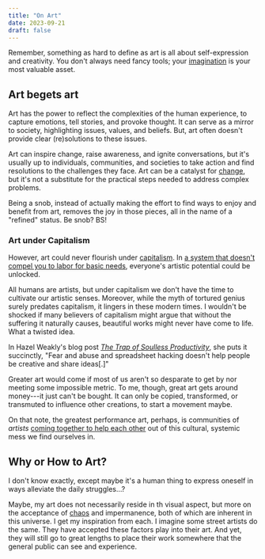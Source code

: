 ```yaml
---
title: "On Art"
date: 2023-09-21
draft: false
---
```


Remember, something as hard to define as art
is all about self-expression and creativity.
You don't always need fancy tools;
your [imagination](/surrealism) is your most valuable asset.

## Art begets art

Art has the power to reflect the complexities of the human
experience, to capture emotions, tell stories, and provoke thought.
It can serve as a mirror to society, highlighting issues, values, and
beliefs. But, art often doesn't provide clear (re)solutions to these issues.

Art can inspire change, raise awareness, and ignite conversations, but
it's usually up to individuals, communities, and societies to take
action and find resolutions to the challenges they face. Art can be a
catalyst for [change](/revolution),
but it's not a substitute for the practical steps
needed to address complex problems.

Being a snob, instead of actually making the effort to find ways to
enjoy and benefit from art, removes the joy in those pieces, all in the
name of a "refined" status. Be snob? BS!

### Art under Capitalism

However, art could never flourish under [capitalism](/capitalism).
In [a system that doesn't compel you to labor for basic needs](/anti-work),
everyone's artistic potential could be unlocked.

All humans are artists, but under capitalism we don't have the time to
cultivate our artistic senses. Moreover, while the myth of tortured
genius surely predates capitalism, it lingers in these modern times. I
wouldn't be shocked if many believers of capitalism might argue that
without the suffering it naturally causes, beautiful works might never
have come to life. What a twisted idea.

In Hazel Weakly's blog post *[The Trap of Soulless Productivity](https://hazelweakly.me/blog/soulless-productivity/)*, she puts it succinctly, "Fear and abuse and spreadsheet hacking doesn't help people be creative and share ideas[.]"

Greater art would come if most of us aren't so desparate to get by nor
meeting some impossible metric. To me, though, great art gets around
money---it just can't be bought. It can only be copied, transformed, or
transmuted to influence other creations, to start a movement maybe.

On that note, the greatest performance art, perhaps, is communities of
*artists* [coming together to help each other](/mutual-aid) out of this
cultural, systemic mess we find ourselves in.

## Why or How to Art?

I don't know exactly, except maybe it's a human thing to express oneself
in ways alleviate the daily struggles...?

Maybe, my art does not necessarily reside in th visual aspect, but more
on the acceptance of [chaos](/chaos) and impermanence, both of which are inherent
in this universe. I get my inspiration from each. I imagine some street
artists do the same. They have accepted these factors play into their
art. And yet, they will still go to great lengths to place their work
somewhere that the general public can see and experience.
